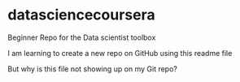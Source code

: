 # datasciencecoursera
Beginner Repo for the Data scientist toolbox 


I am learning to create a new repo on GitHub using this readme file

But why is this file not showing up on my Git repo?
